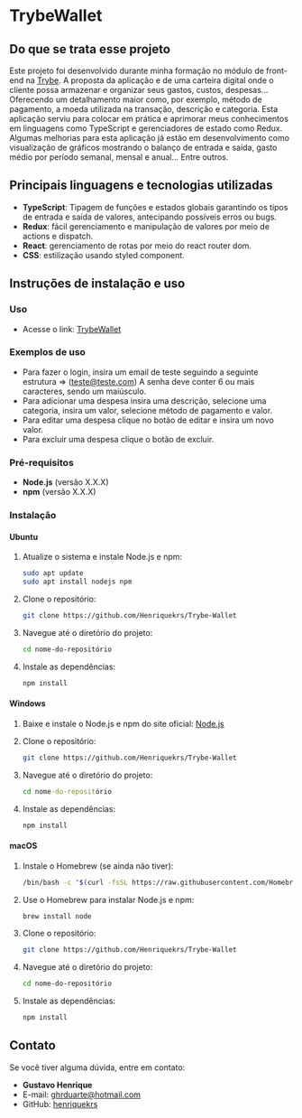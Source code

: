 # TrybeWallet


## Do que se trata esse projeto


Este projeto foi desenvolvido durante minha formação no módulo de front-end na [Trybe](https://www.betrybe.com/). A proposta da aplicação e de uma carteira digital onde o cliente possa armazenar e organizar seus gastos, custos, despesas… Oferecendo um detalhamento maior como, por exemplo, método de pagamento, a moeda utilizada na transação, descrição e categoria. Esta aplicação serviu para colocar em prática e aprimorar meus conhecimentos em linguagens como TypeScript e gerenciadores de estado como Redux. Algumas melhorias para esta aplicação já estão em desenvolvimento como visualização de gráficos mostrando o balanço de entrada e saída, gasto médio por período semanal, mensal e anual… Entre outros.


## Principais linguagens e tecnologias utilizadas


- **TypeScript**: Tipagem de funções e estados globais garantindo os tipos de entrada e saída de valores, antecipando possíveis erros ou bugs.
- **Redux**: fácil gerenciamento e manipulação de valores por meio de actions e dispatch.
- **React**: gerenciamento de rotas por meio do react router dom.
- **CSS**: estilização usando styled component.


## Instruções de instalação e uso

### Uso

- Acesse o link: [TrybeWallet](https://trybe-wallet-dun.vercel.app/)

### Exemplos de uso

- Para fazer o login, insira um email de teste seguindo a seguinte estrutura => (teste@teste.com) A senha deve conter 6 ou mais caracteres, sendo um maiúsculo.
- Para adicionar uma despesa insira uma descrição, selecione uma categoria, insira um valor, selecione método de pagamento e valor.
- Para editar uma despesa clique no botão de editar e insira um novo valor.
- Para excluir uma despesa clique o botão de excluir.

### Pré-requisitos


- **Node.js** (versão X.X.X)
- **npm** (versão X.X.X)


### Instalação


#### Ubuntu


1. Atualize o sistema e instale Node.js e npm:
    ```bash
    sudo apt update
    sudo apt install nodejs npm
    ```


2. Clone o repositório:
    ```bash
    git clone https://github.com/Henriquekrs/Trybe-Wallet
    ```


3. Navegue até o diretório do projeto:
    ```bash
    cd nome-do-repositório
    ```


4. Instale as dependências:
    ```bash
    npm install
    ```


#### Windows


1. Baixe e instale o Node.js e npm do site oficial: [Node.js](https://nodejs.org/)


2. Clone o repositório:
    ```bash
    git clone https://github.com/Henriquekrs/Trybe-Wallet
    ```


3. Navegue até o diretório do projeto:
    ```cmd
    cd nome-do-repositório
    ```


4. Instale as dependências:
    ```cmd
    npm install
    ```


#### macOS


1. Instale o Homebrew (se ainda não tiver):
    ```bash
    /bin/bash -c "$(curl -fsSL https://raw.githubusercontent.com/Homebrew/install/HEAD/install.sh)"
    ```


2. Use o Homebrew para instalar Node.js e npm:
    ```bash
    brew install node
    ```


3. Clone o repositório:
    ```bash
    git clone https://github.com/Henriquekrs/Trybe-Wallet
    ```


4. Navegue até o diretório do projeto:
    ```bash
    cd nome-do-repositório
    ```


5. Instale as dependências:
    ```bash
    npm install
    ```

## Contato


Se você tiver alguma dúvida, entre em contato:
- **Gustavo Henrique**
- E-mail: [ghrduarte@hotmail.com](mailto:ghrduarte@hotmail.com)
- GitHub: [henriquekrs](https://github.com/Henriquekrs)
